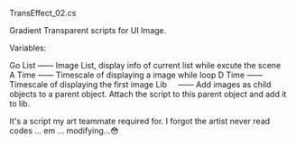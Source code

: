 TransEffect_02.cs 

Gradient Transparent scripts for UI Image.

Variables:

Go List —— Image List, display info of current list while excute the scene  
A Time  —— Timescale of displaying a image while loop
D Time  —— Timescale of displaying the first image 
Lib     —— Add images as child objects to a parent object. Attach the script to this parent object and add it to lib.

It's a script my art teammate required for. I forgot the artist never read codes ... em ... modifying...:flushed:
